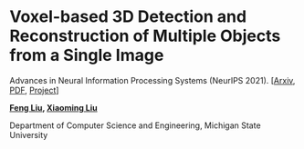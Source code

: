 # Voxel-based 3D Detection and Reconstruction of Multiple Objects from a Single Image
Advances in Neural Information Processing Systems (NeurIPS 2021). [[Arxiv](https://arxiv.org/abs/2111.03098), [PDF](http://cvlab.cse.msu.edu/pdfs/MDR_paper.pdf), [Project](http://cvlab.cse.msu.edu/project-mdr.html)]

**[Feng Liu](http://cvlab.cse.msu.edu/pages/people.html),   [Xiaoming Liu](http://cvlab.cse.msu.edu/pages/people.html)**

Department of Computer Science and Engineering, Michigan State University